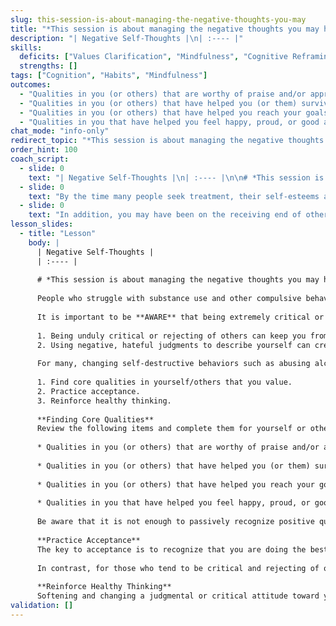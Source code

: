 ```yaml
---
slug: this-session-is-about-managing-the-negative-thoughts-you-may
title: "*This session is about managing the negative thoughts you may have that can sabotage your ability to make changes in your life.  By the time many people seek treatment, their self-esteems are pretty shaky which can be seen in their negative thoughts.  In addition, you may have been on the receiving end of other\u2019s criticism or judgment, which can make things worse and make you pessimistic about others. While there may be several valid reasons for negative self-thoughts, it is important to be aware of these thoughts as they can really prevent you from moving forward.*"
description: "| Negative Self-Thoughts |\n| :---- |"
skills:
  deficits: ["Values Clarification", "Mindfulness", "Cognitive Reframing", "Self-Compassion"]
  strengths: []
tags: ["Cognition", "Habits", "Mindfulness"]
outcomes:
  - "Qualities in you (or others) that are worthy of praise and/or appreciation:"
  - "Qualities in you (or others) that have helped you (or them) survive life\u2019s struggles, pain, dangers:"
  - "Qualities in you (or others) that have helped you reach your goals:"
  - "Qualities in you that have helped you feel happy, proud, or good about yourself:"
chat_mode: "info-only"
redirect_topic: "*This session is about managing the negative thoughts you may have that can sabotage your ability to make changes in your life.  By the time many people seek treatment, their self-esteems are pretty shaky which can be seen in their negative thoughts.  In addition, you may have been on the receiving end of other\u2019s criticism or judgment, which can make things worse and make you pessimistic about others. While there may be several valid reasons for negative self-thoughts, it is important to be aware of these thoughts as they can really prevent you from moving forward.*"
order_hint: 100
coach_script:
  - slide: 0
    text: "| Negative Self-Thoughts |\n| :---- |\n\n# *This session is about managing the negative thoughts you may have that can sabotage your ability to make changes in your life."
  - slide: 0
    text: "By the time many people seek treatment, their self-esteems are pretty shaky which can be seen in their negative thoughts."
  - slide: 0
    text: "In addition, you may have been on the receiving end of other\u2019s criticism or judgment, which can make things worse and make you pessimistic about others."
lesson_slides:
  - title: "Lesson"
    body: |
      | Negative Self-Thoughts |
      | :---- |
      
      # *This session is about managing the negative thoughts you may have that can sabotage your ability to make changes in your life.  By the time many people seek treatment, their self-esteems are pretty shaky which can be seen in their negative thoughts.  In addition, you may have been on the receiving end of other’s criticism or judgment, which can make things worse and make you pessimistic about others. While there may be several valid reasons for negative self-thoughts, it is important to be aware of these thoughts as they can really prevent you from moving forward.*
      
      People who struggle with substance use and other compulsive behaviors often tend to have strong judgments about themselves and others. During the process of making significant life changes there are bound to be setbacks. Some people, however, do not experience these setbacks as “problems to be solved” but rather evidence of the fact that they are “worthless,” “stupid,” “weak,” “boring,” “lazy,” or “dirty.”
      
      It is important to be **AWARE** that being extremely critical or judgmental can cause two things to happen:
      
      1. Being unduly critical or rejecting of others can keep you from developing the social support network that ultimately will keep you from drifting toward the compulsive behaviors you are trying to avoid.  
      2. Using negative, hateful judgments to describe yourself can create an internal world of shame and self-contempt.  The worse you feel about yourself, and the more shame and vulnerability you carry around, the more likely drugs/alcohol/ other compulsive behaviors will be an appealing escape.
      
      For many, changing self-destructive behaviors such as abusing alcohol and/or other drugs (in addition to compulsive behaviors such as over/under eating, gambling, and sex) requires that you do something about your negative thinking.  There are three key **COPING** strategies that can help you overcome the influence of critical thoughts.
      
      1. Find core qualities in yourself/others that you value.  
      2. Practice acceptance.  
      3. Reinforce healthy thinking.
      
      **Finding Core Qualities**  
      Review the following items and complete them for yourself or others (depending on the “direction” of your judgments).
      
      * Qualities in you (or others) that are worthy of praise and/or appreciation:
      
      * Qualities in you (or others) that have helped you (or them) survive life’s struggles, pain, dangers:
      
      * Qualities in you (or others) that have helped you reach your goals:
      
      * Qualities in you that have helped you feel happy, proud, or good about yourself:
      
      Be aware that it is not enough to passively recognize positive qualities about yourself or others.  You must actively work to keep them in mind and actively integrate them into your daily life.
      
      **Practice Acceptance**  
      The key to acceptance is to recognize that you are doing the best you can.  For those who tend to be more critical of themselves, it is important to eliminate critical self thoughts with mindful exercises (e.g., for every negative thought, counter with a positive).  
      
      In contrast, for those who tend to be critical and rejecting of others, it is important to pause and make sure you are not making inappropriate assumptions or judgments…judgments that may cause you to reject contact with a person who could add to your life experience (even in a small way\!).
      
      **Reinforce Healthy Thinking**  
      Softening and changing a judgmental or critical attitude toward yourself or others takes committed effort and time.  It is a cognitive habit that needs to be *unlearned.*  Granted, it is a habit that is usually based on emotional pain or frustration with yourself and the emotional lack of responsiveness of others, but it is nonetheless a very important behavior to address in order for positive change to take place.
validation: []
---
```

